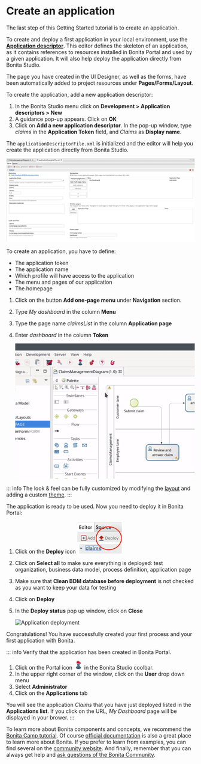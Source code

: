 # Create an application

The last step of this Getting Started tutorial is to create an application.

To create and deploy a first application in your local environment, use the **[Application descriptor](applicationCreation.md)**. This editor defines the skeleton of an application, as it contains references to resources installed in Bonita Portal and used by a given application. It will also help deploy the application directly from Bonita Studio. 

The page you have created in the UI Designer, as well as the forms, have been automatically added to project resources under **Pages/Forms/Layout**.

To create the application, add a new application descriptor:
1. In the Bonita Studio menu click on **Development > Application descriptors > New**
1. A guidance pop-up appears. Click on **OK** 
1. Click on **Add a new application descriptor**. In the pop-up window, type _claims_ in the **Application Token** field, and _Claims_ as **Display name**.

The `applicationDescriptorFile.xml` is initialized and the editor will help you create the application directly from Bonita Studio.

   ![Application Descriptor Editor](images/getting-started-tutorial/create-application/applicationEditor.png)<!--{.img-responsive .img-thumbnail}-->
   
To create an application, you have to define: 
- The application token
- The application name
- Which profile will have access to the application
- The menu and pages of our application
- The homepage 

1. Click on the button **Add one-page menu** under **Navigation** section.
1. Type _My dashboard_ in the column **Menu**
1. Type the page name _claimsList_ in the column **Application page** 
1. Enter _dashboard_ in the column **Token**

   ![Application deployment](images/getting-started-tutorial/create-application/create-application.gif)<!--{.img-responsive .img-thumbnail}-->

::: info
The look & feel can be fully customized by modifying the [layout](layouts.md) and adding a custom [theme](customize-living-application-theme.md).
:::

The application is ready to be used. Now you need to deploy it in Bonita Portal:

1. Click on the **Deploy** icon ![deploy icon](images/getting-started-tutorial/create-application/deploy-icon.png)
1. Click on **Select all** to make sure everything is deployed: test organization, business data model, process definition, application page
1. Make sure that **Clean BDM database before deployment** is not checked as you want to keep your data for testing
1. Click on **Deploy**
1. In the **Deploy status** pop up window, click on **Close**

   ![Application deployment](images/getting-started-tutorial/create-application/application-deployment.gif)<!--{.img-responsive .img-thumbnail}-->
   
Congratulations! You have successfully created your first process and your first application with Bonita.

::: info
Verify that the application has been created in Bonita Portal.

1. Click on the Portal icon ![Portal icon](images/getting-started-tutorial/create-application/portal-icon.png) in the Bonita Studio coolbar.
1. In the upper right corner of the window, click on the **User** drop down menu
1. Select **Administrator**
1. Click on the **Applications** tab

You will see the application _Claims_ that you have just deployed listed in the **Applications list**. If you click on the URL, _My Dashboard_ page will be displayed in your brower.
:::

To learn more about Bonita components and concepts, we recommend the [Bonita Camp tutorial](https://www.youtube.com/playlist?list=PLvvoQatxaHOMHRiP7hFayNXTJNdxIEiYp). Of course [official documentation](https://documentation.bonitasoft.com) is also a great place to learn more about Bonita. If you prefer to learn from examples, you can find several on the [community website](https://community.bonitasoft.com/project?title=&field_type_tid=3869). And finally, remember that you can always get help and [ask questions of the Bonita Community](https://community.bonitasoft.com/questions-and-answers/).
